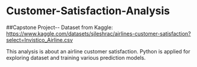 # Customer-Satisfaction-Analysis
##Capstone Project--
Dataset from Kaggle: https://www.kaggle.com/datasets/sjleshrac/airlines-customer-satisfaction?select=Invistico_Airline.csv

This analysis is about an airline customer satisfaction. Python is applied for exploring dataset and training various prediction models.
